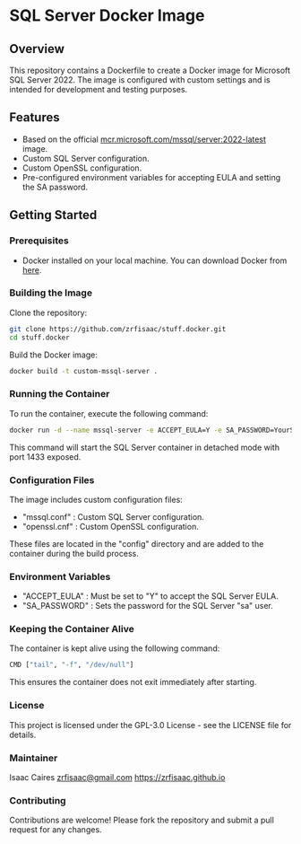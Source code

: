 <!-- # [ zrfisaac ] -->

<!-- # [ about ] -->
<!-- # - author : Isaac Caires -->
<!-- # . - email : zrfisaac@gmail.com -->
<!-- # . - site : zrfisaac.github.io -->
<!-- # - base : none -->

<!-- # [ markdown ] -->

# SQL Server Docker Image

## Overview

This repository contains a Dockerfile to create a Docker image for Microsoft SQL Server 2022. The image is configured with custom settings and is intended for development and testing purposes.

## Features

- Based on the official [mcr.microsoft.com/mssql/server:2022-latest](https://hub.docker.com/_/microsoft-mssql-server) image.
- Custom SQL Server configuration.
- Custom OpenSSL configuration.
- Pre-configured environment variables for accepting EULA and setting the SA password.

## Getting Started

### Prerequisites

- Docker installed on your local machine. You can download Docker from [here](https://www.docker.com/get-started).

### Building the Image

Clone the repository:

```sh
git clone https://github.com/zrfisaac/stuff.docker.git
cd stuff.docker
```

Build the Docker image:

```sh
docker build -t custom-mssql-server .
```

### Running the Container

To run the container, execute the following command:

```sh
docker run -d --name mssql-server -e ACCEPT_EULA=Y -e SA_PASSWORD=YourStrong!Passw0rd -p 1433:1433 custom-mssql-server
```

This command will start the SQL Server container in detached mode with port 1433 exposed.

### Configuration Files

The image includes custom configuration files:

- "mssql.conf" : Custom SQL Server configuration.
- "openssl.cnf" : Custom OpenSSL configuration.

These files are located in the "config" directory and are added to the container during the build process.

### Environment Variables

- "ACCEPT_EULA" : Must be set to "Y" to accept the SQL Server EULA.
- "SA_PASSWORD" : Sets the password for the SQL Server "sa" user.

### Keeping the Container Alive

The container is kept alive using the following command:

```sh
CMD ["tail", "-f", "/dev/null"]
```

This ensures the container does not exit immediately after starting.

### License

This project is licensed under the GPL-3.0 License - see the LICENSE file for details.

### Maintainer

Isaac Caires
zrfisaac@gmail.com
https://zrfisaac.github.io

### Contributing

Contributions are welcome! Please fork the repository and submit a pull request for any changes.
